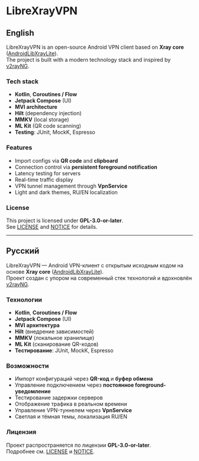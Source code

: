 # LibreXrayVPN

## English
LibreXrayVPN is an open-source Android VPN client based on **Xray core** ([AndroidLibXrayLite](https://github.com/2dust/AndroidLibXrayLite)).  
The project is built with a modern technology stack and inspired by [v2rayNG](https://github.com/2dust/v2rayNG).

### Tech stack
- **Kotlin**, **Coroutines / Flow**
- **Jetpack Compose** (UI)
- **MVI architecture**
- **Hilt** (dependency injection)
- **MMKV** (local storage)
- **ML Kit** (QR code scanning)
- **Testing**: JUnit, MockK, Espresso

### Features
- Import configs via **QR code** and **clipboard**
- Connection control via **persistent foreground notification**
- Latency testing for servers
- Real-time traffic display
- VPN tunnel management through **VpnService**
- Light and dark themes, RU/EN localization

### License
This project is licensed under **GPL-3.0-or-later**.  
See [LICENSE](LICENSE) and [NOTICE](NOTICE) for details.

---

## Русский
LibreXrayVPN — Android VPN-клиент с открытым исходным кодом на основе **Xray core** ([AndroidLibXrayLite](https://github.com/2dust/AndroidLibXrayLite)).  
Проект создан с упором на современный стек технологий и вдохновлён [v2rayNG](https://github.com/2dust/v2rayNG).

### Технологии
- **Kotlin**, **Coroutines / Flow**
- **Jetpack Compose** (UI)
- **MVI архитектура**
- **Hilt** (внедрение зависимостей)
- **MMKV** (локальное хранилище)
- **ML Kit** (сканирование QR-кодов)
- **Тестирование**: JUnit, MockK, Espresso

### Возможности
- Импорт конфигураций через **QR-код** и **буфер обмена**
- Управление подключением через **постоянное foreground-уведомление**
- Тестирование задержки серверов
- Отображение трафика в реальном времени
- Управление VPN-туннелем через **VpnService**
- Светлая и тёмная темы, локализация RU/EN

### Лицензия
Проект распространяется по лицензии **GPL-3.0-or-later**.  
Подробнее см. [LICENSE](LICENSE) и [NOTICE](NOTICE).
